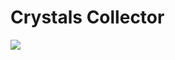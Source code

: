 # Crystals Collector

<a href="http://g.recordit.co/iTEUPLxyBo.gif"><img src="https://media.giphy.com/media/9P5bo8JsNmP519NeJk/giphy.gif" border="0"></a>
